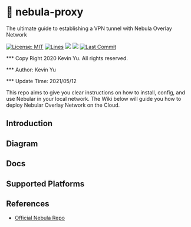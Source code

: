 # 📡 nebula-proxy

The ultimate guide to establishing a VPN tunnel with Nebula Overlay Network

[![License: MIT](https://img.shields.io/badge/License-MIT-red.svg)](https://opensource.org/licenses/MIT)
[![Lines](https://img.shields.io/tokei/lines/github/yqlbu/nebula-proxy)](https://img.shields.io/tokei/lines/github/yqlbu/nebula-proxy)
![](<https://img.shields.io/static/v1?label=Architecture&message=x86,arm64&color=orange>)
![](https://img.shields.io/static/v1?label=Software&message=Nebula&color=violet)
[![Last Commit](https://img.shields.io/github/last-commit/yqlbu/nebula-proxy)](https://img.shields.io/github/last-commit/yqlbu/nebula-proxy)

*** Copy Right 2020 Kevin Yu. All rights reserved.

*** Author: Kevin Yu

*** Update Time: 2021/05/12

This repo aims to give you clear instructions on how to install, config, and use Nebular in your local network. The Wiki below will guide you how to deploy Nebular Overlay Network on the Cloud.

## Introduction

## Diagram

## Docs

## Supported Platforms

## References

- [Official Nebula Repo](https://github.com/slackhq/nebula)

